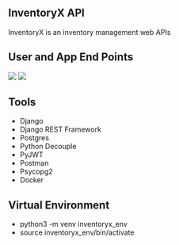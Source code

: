 ## InventoryX API
InventoryX is an inventory management web APIs

## User and App End Points
<img src="https://res.cloudinary.com/dkezlmzn1/image/upload/v1679642026/Screenshot_2023-03-24_at_7.52.25_AM_t6k6qg.png"/>
<img src="https://res.cloudinary.com/dkezlmzn1/image/upload/v1679642026/Screenshot_2023-03-24_at_7.52.30_AM_ltofck.png"/>

## Tools
* Django
* Django REST Framework
* Postgres
* Python Decouple
* PyJWT
* Postman
* Psycopg2
* Docker

## Virtual Environment
* python3 -m venv inventoryx_env
* source inventoryx_env/bin/activate
